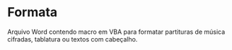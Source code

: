 # Formata

Arquivo Word contendo macro em VBA para formatar partituras de música cifradas, tablatura ou textos com cabeçalho.
